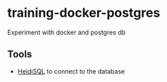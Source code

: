# training-docker-postgres
Experiment with docker and postgres db

## Tools

* [HeidiSQL](https://www.heidisql.com/) to connect to the database
